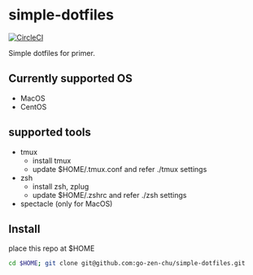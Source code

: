 # simple-dotfiles

[![CircleCI](https://circleci.com/gh/go-zen-chu/simple-dotfiles.svg?style=svg)](https://circleci.com/gh/go-zen-chu/simple-dotfiles)

Simple dotfiles for primer.

## Currently supported OS

- MacOS
- CentOS

## supported tools

- tmux
  - install tmux
  - update $HOME/.tmux.conf and refer ./tmux settings
- zsh
  - install zsh, zplug
  - update $HOME/.zshrc and refer ./zsh settings
- spectacle (only for MacOS)

## Install

place this repo at $HOME

```bash
cd $HOME; git clone git@github.com:go-zen-chu/simple-dotfiles.git
```



